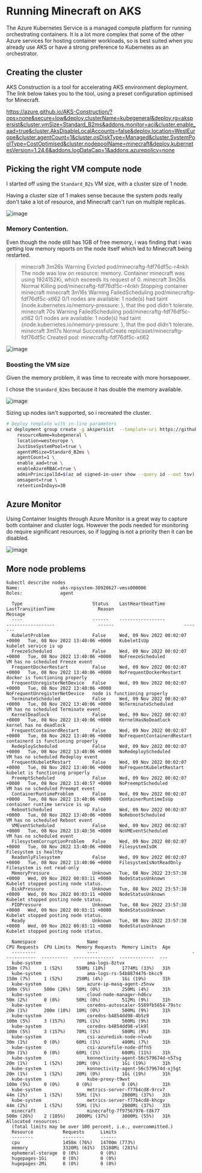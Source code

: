 # Running Minecraft on AKS

The Azure Kubernetes Service is a managed compute platform for running orchestrating containers. It is a lot more complex that some of the other Azure services for hosting container workloads, so is best suited when you already use AKS or have a strong preference to Kubernetes as an orchestrator.

## Creating the cluster

AKS Construction is a tool for accelerating AKS environment deployment. The link below takes you to the tool, using a preset configuration optimised for Minecraft.

https://azure.github.io/AKS-Construction/?ops=none&secure=low&deploy.clusterName=kubegeneral&deploy.rg=akspersist&cluster.vmSize=Standard_B2ms&addons.monitor=aci&cluster.enable_aad=true&cluster.AksDisableLocalAccounts=false&deploy.location=WestEurope&cluster.agentCount=1&cluster.osDiskType=Managed&cluster.SystemPoolType=CostOptimised&cluster.nodepoolName=minecraft&deploy.kubernetesVersion=1.24.6&addons.logDataCap=1&addons.azurepolicy=none

## Picking the right VM compute node

I started off using the `Standard_B2s` VM size, with a cluster size of 1 node.

Having a cluster size of 1 makes sense because the system pods really don't take a lot of resource, and Minecraft can't run on multiple replicas.

![image](https://user-images.githubusercontent.com/17914476/199238554-6e326c80-ab89-4cd7-8240-46e43332ea4b.png)

### Memory Contention.

Even though the node still has 1GB of free memory, i was finding that i was getting low memory reports on the node itself which led to Minecraft being restarted.

> minecraft     3m26s       Warning   Evicted                     pod/minecraftg-fdf76df5c-r4nkh          The node was low on resource: memory. Container minecraft was using 1924152Ki, which exceeds its request of 0.
minecraft     3m26s       Normal    Killing                     pod/minecraftg-fdf76df5c-r4nkh          Stopping container minecraft
minecraft     3m16s       Warning   FailedScheduling            pod/minecraftg-fdf76df5c-xtl62          0/1 nodes are available: 1 node(s) had taint {node.kubernetes.io/memory-pressure: }, that the pod didn't tolerate.
minecraft     70s         Warning   FailedScheduling            pod/minecraftg-fdf76df5c-xtl62          0/1 nodes are available: 1 node(s) had taint {node.kubernetes.io/memory-pressure: }, that the pod didn't tolerate.
minecraft     3m17s       Normal    SuccessfulCreate            replicaset/minecraftg-fdf76df5c         Created pod: minecraftg-fdf76df5c-xtl62

![image](https://user-images.githubusercontent.com/17914476/199239005-49284bf8-0e70-4a55-8408-a225ff8a20ed.png)


### Boosting the VM size

Given the memory problem, it was time to recreate with more horsepower.

I chose the `Standard_B2ms` because it has double the memory available.

![image](https://user-images.githubusercontent.com/17914476/199243722-ae19668b-e819-4bf3-be12-7bb6f337e2f5.png)

Sizing up nodes isn't supported, so i recreated the cluster.

```bash
# Deploy template with in-line parameters
az deployment group create -g akspersist  --template-uri https://github.com/Azure/AKS-Construction/releases/download/0.9.2/main.json --parameters \
	resourceName=kubegeneral \
	location=westeurope \
	JustUseSystemPool=true \
	agentVMSize=Standard_B2ms \
	agentCount=1 \
	enable_aad=true \
	enableAzureRBAC=true \
	adminPrincipalId=$(az ad signed-in-user show --query id --out tsv) \
	omsagent=true \
	retentionInDays=30
```

## Azure Monitor

Using Container Insights through Azure Monitor is a great way to capture both container and cluster logs. However the pods needed for monitoring do require significant resources, so if logging is not a priority then it can be disabled.

![image](https://user-images.githubusercontent.com/17914476/199448459-33bd1181-fc2f-4bc3-949c-a0ae9e0cdf29.png)

## More node problems

```
kubectl describe nodes
Name:               aks-npsystem-38920627-vmss000006
Roles:              agent

  Type                          Status    LastHeartbeatTime                 LastTransitionTime                Reason                          Message
  ----                          ------    -----------------                 ------------------                ------                          -------
  KubeletProblem                False     Wed, 09 Nov 2022 00:02:07 +0000   Tue, 08 Nov 2022 13:40:06 +0000   KubeletIsUp                     kubelet service is up
  FreezeScheduled               False     Wed, 09 Nov 2022 00:02:07 +0000   Tue, 08 Nov 2022 13:40:06 +0000   NoFreezeScheduled               VM has no scheduled Freeze event
  FrequentDockerRestart         False     Wed, 09 Nov 2022 00:02:07 +0000   Tue, 08 Nov 2022 13:40:06 +0000   NoFrequentDockerRestart         docker is functioning properly
  FrequentUnregisterNetDevice   False     Wed, 09 Nov 2022 00:02:07 +0000   Tue, 08 Nov 2022 13:40:06 +0000   NoFrequentUnregisterNetDevice   node is functioning properly
  TerminateScheduled            False     Wed, 09 Nov 2022 00:02:07 +0000   Tue, 08 Nov 2022 13:40:06 +0000   NoTerminateScheduled            VM has no scheduled Terminate event
  KernelDeadlock                False     Wed, 09 Nov 2022 00:02:07 +0000   Tue, 08 Nov 2022 13:40:06 +0000   KernelHasNoDeadlock             kernel has no deadlock
  FrequentContainerdRestart     False     Wed, 09 Nov 2022 00:02:07 +0000   Tue, 08 Nov 2022 13:40:06 +0000   NoFrequentContainerdRestart     containerd is functioning properly
  RedeployScheduled             False     Wed, 09 Nov 2022 00:02:07 +0000   Tue, 08 Nov 2022 13:40:06 +0000   NoRedeployScheduled             VM has no scheduled Redeploy event
  FrequentKubeletRestart        False     Wed, 09 Nov 2022 00:02:07 +0000   Tue, 08 Nov 2022 13:40:06 +0000   NoFrequentKubeletRestart        kubelet is functioning properly
  PreemptScheduled              False     Wed, 09 Nov 2022 00:02:07 +0000   Tue, 08 Nov 2022 13:40:57 +0000   NoPreemptScheduled              VM has no scheduled Preempt event
  ContainerRuntimeProblem       False     Wed, 09 Nov 2022 00:02:07 +0000   Tue, 08 Nov 2022 13:40:06 +0000   ContainerRuntimeIsUp            container runtime service is up
  RebootScheduled               False     Wed, 09 Nov 2022 00:02:07 +0000   Tue, 08 Nov 2022 13:40:06 +0000   NoRebootScheduled               VM has no scheduled Reboot event
  VMEventScheduled              False     Wed, 09 Nov 2022 00:02:07 +0000   Tue, 08 Nov 2022 13:40:56 +0000   NoVMEventScheduled              VM has no scheduled event
  FilesystemCorruptionProblem   False     Wed, 09 Nov 2022 00:02:07 +0000   Tue, 08 Nov 2022 13:40:06 +0000   FilesystemIsOK                  Filesystem is healthy
  ReadonlyFilesystem            False     Wed, 09 Nov 2022 00:02:07 +0000   Tue, 08 Nov 2022 13:40:06 +0000   FilesystemIsNotReadOnly         Filesystem is not read-only
  MemoryPressure                Unknown   Tue, 08 Nov 2022 23:57:38 +0000   Wed, 09 Nov 2022 00:03:11 +0000   NodeStatusUnknown               Kubelet stopped posting node status.
  DiskPressure                  Unknown   Tue, 08 Nov 2022 23:57:38 +0000   Wed, 09 Nov 2022 00:03:11 +0000   NodeStatusUnknown               Kubelet stopped posting node status.
  PIDPressure                   Unknown   Tue, 08 Nov 2022 23:57:38 +0000   Wed, 09 Nov 2022 00:03:11 +0000   NodeStatusUnknown               Kubelet stopped posting node status.
  Ready                         Unknown   Tue, 08 Nov 2022 23:57:38 +0000   Wed, 09 Nov 2022 00:03:11 +0000   NodeStatusUnknown               Kubelet stopped posting node status.

  Namespace                   Name                                   CPU Requests  CPU Limits  Memory Requests  Memory Limits  Age
  ---------                   ----                                   ------------  ----------  ---------------  -------------  ---
  kube-system                 ama-logs-8ztvx                         150m (7%)     1 (52%)     550Mi (10%)      1774Mi (33%)   31h
  kube-system                 ama-logs-rs-54b8874476-bkcc9           150m (7%)     1 (52%)     250Mi (4%)       1Gi (19%)      31h
  kube-system                 azure-ip-masq-agent-z5nvw              100m (5%)     500m (26%)  50Mi (0%)        250Mi (4%)     31h
  kube-system                 cloud-node-manager-hd6cv               50m (2%)      0 (0%)      50Mi (0%)        512Mi (9%)     31h
  kube-system                 coredns-autoscaler-5589fb5654-79stc    20m (1%)      200m (10%)  10Mi (0%)        500Mi (9%)     31h
  kube-system                 coredns-b4854dd98-4b5z9                100m (5%)     3 (157%)    70Mi (1%)        500Mi (9%)     31h
  kube-system                 coredns-b4854dd98-vlk9l                100m (5%)     3 (157%)    70Mi (1%)        500Mi (9%)     31h
  kube-system                 csi-azuredisk-node-nlvwb               30m (1%)      0 (0%)      60Mi (1%)        400Mi (7%)     31h
  kube-system                 csi-azurefile-node-dffn5               30m (1%)      0 (0%)      60Mi (1%)        600Mi (11%)    31h
  kube-system                 konnectivity-agent-56c579674d-n57sg    20m (1%)      1 (52%)     20Mi (0%)        1Gi (19%)      31h
  kube-system                 konnectivity-agent-56c579674d-xj5gt    20m (1%)      1 (52%)     20Mi (0%)        1Gi (19%)      31h
  kube-system                 kube-proxy-t9wvt                       100m (5%)     0 (0%)      0 (0%)           0 (0%)         31h
  kube-system                 metrics-server-f77b4cd8-9rcv7          44m (2%)      1 (52%)     55Mi (1%)        2000Mi (37%)   31h
  kube-system                 metrics-server-f77b4cd8-khcgv          44m (2%)      1 (52%)     55Mi (1%)        2000Mi (37%)   31h
  minecraft                   minecraftg-7f97567976-t8k77            500m (26%)    2 (105%)    2000Mi (37%)     3000Mi (55%)   31h
Allocated resources:
  (Total limits may be over 100 percent, i.e., overcommitted.)
  Resource           Requests      Limits
  --------           --------      ------
  cpu                1458m (76%)   14700m (773%)
  memory             3320Mi (61%)  15108Mi (281%)
  ephemeral-storage  0 (0%)        0 (0%)
  hugepages-1Gi      0 (0%)        0 (0%)
  hugepages-2Mi      0 (0%)        0 (0%)
```
